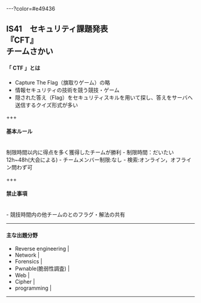 ---?color=#e49436

IS41　セキュリティ課題発表<br>
『CFT』<br>
チームさかい
---
#### 「 CTF 」とは
- Capture The Flag（旗取りゲーム）の略<br>
- 情報セキュリティの技術を競う競技・ゲーム<br>
- 隠された答え（Flag）をセキュリティスキルを用いて探し、答えをサーバへ送信するクイズ形式が多い

+++

#### 基本ルール
<br>
制限時間以内に得点を多く獲得したチームが勝利
- 制限時間：だいたい12h~48h(大会による)
- チームメンバー制限:なし
- 検索:オンライン，オフライン問わず可

+++

#### 禁止事項
<br>
- 競技時間内の他チームのとのフラグ・解法の共有

---
#### 主な出題分野

- Reverse engineering |
- Network |
- Forensics |
- Pwnable(脆弱性調査) |
- Web |
- Cipher |
- programming |

---